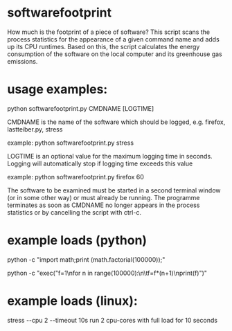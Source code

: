 # softwarefootprint
How much is the footprint of a piece of software? This script scans the process statistics for the appearance of a given command name and adds up its CPU runtimes. Based on this, the script calculates the energy consumption of the software on the local computer and its greenhouse gas emissions.

# usage examples:
python softwarefootprint.py CMDNAME [LOGTIME]

CMDNAME is the name of the software which should be logged, e.g. firefox, lastteiber.py, stress

example: python softwarefootprint.py stress

LOGTIME is an optional value for the maximum logging time in seconds. Logging will automatically stop if logging time exceeds this value

example: python softwarefootprint.py firefox 60

The software to be examined must be started in a second terminal window (or in some other way) 
or must already be running. The programme terminates as soon as CMDNAME no longer appears 
in the process statistics or by cancelling the script with ctrl-c.

# example loads (python)
python -c "import math;print (math.factorial(100000));"

python -c "exec(\"f=1\nfor n in range(100000):\n\tf=f*(n+1)\nprint(f)\")"


# example loads (linux):
stress --cpu 2 --timeout 10s run 2 cpu-cores with full load for 10 seconds
